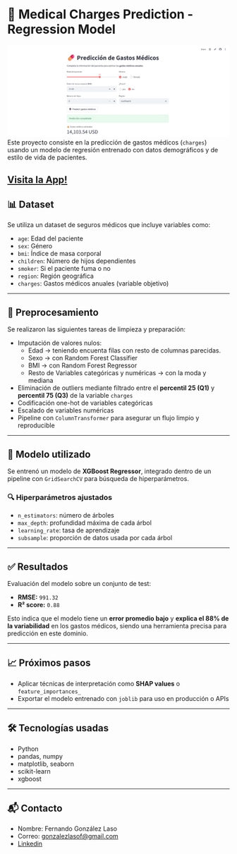 # 🧠 Medical Charges Prediction - Regression Model
![Imagen de la web](static/web_app.png)
Este proyecto consiste en la predicción de gastos médicos (`charges`) usando un modelo de regresión entrenado con datos demográficos y de estilo de vida de pacientes.

 [Visita la App!](https://ferphy-healthcare-insurance-costs-regression.streamlit.app/)
---

## 📊 Dataset

Se utiliza un dataset de seguros médicos que incluye variables como:

- `age`: Edad del paciente
- `sex`: Género
- `bmi`: Índice de masa corporal
- `children`: Número de hijos dependientes
- `smoker`: Si el paciente fuma o no
- `region`: Región geográfica
- `charges`: Gastos médicos anuales (variable objetivo)

---

## 🧹 Preprocesamiento

Se realizaron las siguientes tareas de limpieza y preparación:

- Imputación de valores nulos:
  - Edad -> teniendo encuenta filas con resto de columnas parecidas.
  - Sexo -> con Random Forest Classifier
  - BMI -> con Random Forest Regressor
  - Resto de Variables categóricas y numéricas -> con la moda y mediana
- Eliminación de outliers mediante filtrado entre el **percentil 25 (Q1)** y **percentil 75 (Q3)** de la variable `charges`
- Codificación one-hot de variables categóricas
- Escalado de variables numéricas
- Pipeline con `ColumnTransformer` para asegurar un flujo limpio y reproducible

---

## 🤖 Modelo utilizado

Se entrenó un modelo de **XGBoost Regressor**, integrado dentro de un pipeline con `GridSearchCV` para búsqueda de hiperparámetros.

### 🔍 Hiperparámetros ajustados

- `n_estimators`: número de árboles
- `max_depth`: profundidad máxima de cada árbol
- `learning_rate`: tasa de aprendizaje
- `subsample`: proporción de datos usada por cada árbol

---

## ✅ Resultados

Evaluación del modelo sobre un conjunto de test:

- **RMSE:** `991.32`
- **R² score:** `0.88`

Esto indica que el modelo tiene un **error promedio bajo** y **explica el 88% de la variabilidad** en los gastos médicos, siendo una herramienta precisa para predicción en este dominio.

---

## 📈 Próximos pasos

- Aplicar técnicas de interpretación como **SHAP values** o `feature_importances_`
- Exportar el modelo entrenado con `joblib` para uso en producción o APIs

---

## 🛠️ Tecnologías usadas

- Python
- pandas, numpy
- matplotlib, seaborn
- scikit-learn
- xgboost

---

## 📬 Contacto

- Nombre: Fernando González Laso
- Correo: gonzalezlasof@gmail.com
- [Linkedin](https://www.linkedin.com/in/fernando-gonz%C3%A1lez-laso-b55b77250/)

